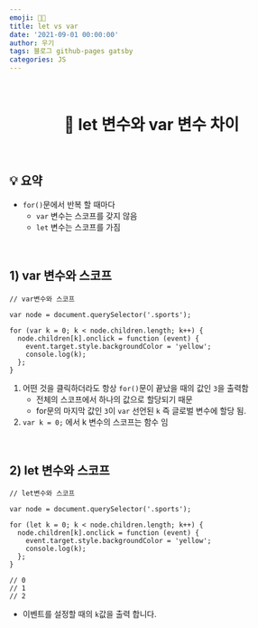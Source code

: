 ```yaml
---
emoji: 👨‍💻
title: let vs var
date: '2021-09-01 00:00:00'
author: 우기
tags: 블로그 github-pages gatsby
categories: JS
---
```


<br>

<h1 align="center">
  👋 let 변수와 var 변수 차이
</h1>

<br>

## 💡 요약

- `for()`문에서 반복 할 때마다
  - `var` 변수는 스코프를 갖지 않음
  - `let` 변수는 스코프를 가짐

<br>

## 1) var 변수와 스코프

```tsx
// var변수와 스코프

var node = document.querySelector('.sports');

for (var k = 0; k < node.children.length; k++) {
  node.children[k].onclick = function (event) {
    event.target.style.backgroundColor = 'yellow';
    console.log(k);
  };
}
```

1. 어떤 것을 클릭하더라도 항상 `for()`문이 끝났을 때의 값인 `3`을 출력함
   - 전체의 스코프에서 하나의 값으로 할당되기 때문
   - for문의 마지막 값인 `3`이 `var` 선언된 `k` 즉 글로벌 변수에 할당 됨.
2. `var k = 0;` 에서 k 변수의 스코프는 함수 임

<br>

## 2) let 변수와 스코프

```tsx
// let변수와 스코프

var node = document.querySelector('.sports');

for (let k = 0; k < node.children.length; k++) {
  node.children[k].onclick = function (event) {
    event.target.style.backgroundColor = 'yellow';
    console.log(k);
  };
}

// 0
// 1
// 2
```

- 이벤트를 설정할 때의 `k`값을 출력 합니다.

<br>

```toc

```
